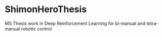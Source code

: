 # ShimonHeroThesis
MS Thesis work in Deep Reinforcement Learning for bi-manual and tetra-manual robotic control
